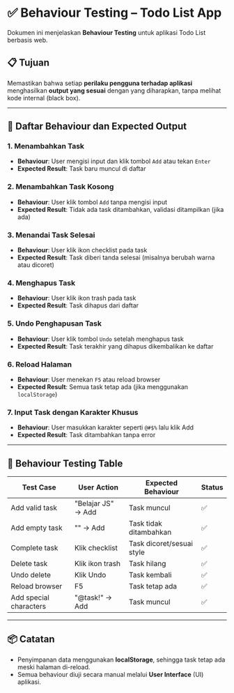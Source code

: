 
# ✅ Behaviour Testing – Todo List App

Dokumen ini menjelaskan **Behaviour Testing** untuk aplikasi Todo List berbasis web.

## 📋 Tujuan

Memastikan bahwa setiap **perilaku pengguna terhadap aplikasi** menghasilkan **output yang sesuai** dengan yang diharapkan, tanpa melihat kode internal (black box).

---

## 🧠 Daftar Behaviour dan Expected Output

### 1. Menambahkan Task
- **Behaviour**: User mengisi input dan klik tombol `Add` atau tekan `Enter`
- **Expected Result**: Task baru muncul di daftar

### 2. Menambahkan Task Kosong
- **Behaviour**: User klik tombol `Add` tanpa mengisi input
- **Expected Result**: Tidak ada task ditambahkan, validasi ditampilkan (jika ada)

### 3. Menandai Task Selesai
- **Behaviour**: User klik ikon checklist pada task
- **Expected Result**: Task diberi tanda selesai (misalnya berubah warna atau dicoret)

### 4. Menghapus Task
- **Behaviour**: User klik ikon trash pada task
- **Expected Result**: Task dihapus dari daftar

### 5. Undo Penghapusan Task
- **Behaviour**: User klik tombol `Undo` setelah menghapus task
- **Expected Result**: Task terakhir yang dihapus dikembalikan ke daftar

### 6. Reload Halaman
- **Behaviour**: User menekan `F5` atau reload browser
- **Expected Result**: Semua task tetap ada (jika menggunakan `localStorage`)

### 7. Input Task dengan Karakter Khusus
- **Behaviour**: User masukkan karakter seperti `@#$%` lalu klik Add
- **Expected Result**: Task ditambahkan tanpa error

---

## 🧪 Behaviour Testing Table

| Test Case              | User Action              | Expected Behaviour         | Status |
|------------------------|--------------------------|----------------------------|--------|
| Add valid task         | "Belajar JS" → Add       | Task muncul                | ✅     |
| Add empty task         | "" → Add                 | Task tidak ditambahkan     | ✅     |
| Complete task          | Klik checklist           | Task dicoret/sesuai style  | ✅     |
| Delete task            | Klik ikon trash          | Task hilang                | ✅     |
| Undo delete            | Klik Undo                | Task kembali               | ✅     |
| Reload browser         | F5                       | Task tetap ada             | ✅     |
| Add special characters | "@task!" → Add           | Task muncul                | ✅     |

---

## 📦 Catatan

- Penyimpanan data menggunakan **localStorage**, sehingga task tetap ada meski halaman di-reload.
- Semua behaviour diuji secara manual melalui **User Interface** (UI) aplikasi.
